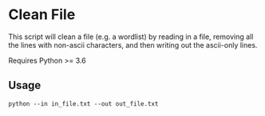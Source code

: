# Clean File
This script will clean a file (e.g. a wordlist) by reading in a file, removing all the lines with non-ascii characters, and then writing out the ascii-only lines.

Requires Python >= 3.6

## Usage
```
python --in in_file.txt --out out_file.txt
```
